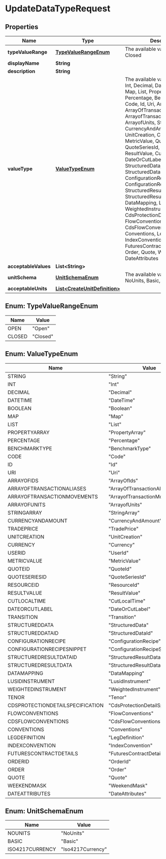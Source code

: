 

# UpdateDataTypeRequest

## Properties

Name | Type | Description | Notes
------------ | ------------- | ------------- | -------------
**typeValueRange** | [**TypeValueRangeEnum**](#TypeValueRangeEnum) | The available values are: Open, Closed | 
**displayName** | **String** |  | 
**description** | **String** |  | 
**valueType** | [**ValueTypeEnum**](#ValueTypeEnum) | The available values are: String, Int, Decimal, DateTime, Boolean, Map, List, PropertyArray, Percentage, BenchmarkType, Code, Id, Uri, ArrayOfIds, ArrayOfTransactionAliases, ArrayofTransactionMovements, ArrayofUnits, StringArray, CurrencyAndAmount, TradePrice, UnitCreation, Currency, UserId, MetricValue, QuoteId, QuoteSeriesId, ResourceId, ResultValue, CutLocalTime, DateOrCutLabel, Transition, StructuredData, StructuredDataId, ConfigurationRecipe, ConfigurationRecipeSnippet, StructuredResultDataId, StructuredResultData, DataMapping, LusidInstrument, WeightedInstrument, Tenor, CdsProtectionDetailSpecification, FlowConventions, CdsFlowConventions, Conventions, LegDefinition, IndexConvention, FuturesContractDetails, OrderId, Order, Quote, WeekendMask, DateAttributes | 
**acceptableValues** | **List&lt;String&gt;** |  |  [optional]
**unitSchema** | [**UnitSchemaEnum**](#UnitSchemaEnum) | The available values are: NoUnits, Basic, Iso4217Currency |  [optional]
**acceptableUnits** | [**List&lt;CreateUnitDefinition&gt;**](CreateUnitDefinition.md) |  |  [optional]



## Enum: TypeValueRangeEnum

Name | Value
---- | -----
OPEN | &quot;Open&quot;
CLOSED | &quot;Closed&quot;



## Enum: ValueTypeEnum

Name | Value
---- | -----
STRING | &quot;String&quot;
INT | &quot;Int&quot;
DECIMAL | &quot;Decimal&quot;
DATETIME | &quot;DateTime&quot;
BOOLEAN | &quot;Boolean&quot;
MAP | &quot;Map&quot;
LIST | &quot;List&quot;
PROPERTYARRAY | &quot;PropertyArray&quot;
PERCENTAGE | &quot;Percentage&quot;
BENCHMARKTYPE | &quot;BenchmarkType&quot;
CODE | &quot;Code&quot;
ID | &quot;Id&quot;
URI | &quot;Uri&quot;
ARRAYOFIDS | &quot;ArrayOfIds&quot;
ARRAYOFTRANSACTIONALIASES | &quot;ArrayOfTransactionAliases&quot;
ARRAYOFTRANSACTIONMOVEMENTS | &quot;ArrayofTransactionMovements&quot;
ARRAYOFUNITS | &quot;ArrayofUnits&quot;
STRINGARRAY | &quot;StringArray&quot;
CURRENCYANDAMOUNT | &quot;CurrencyAndAmount&quot;
TRADEPRICE | &quot;TradePrice&quot;
UNITCREATION | &quot;UnitCreation&quot;
CURRENCY | &quot;Currency&quot;
USERID | &quot;UserId&quot;
METRICVALUE | &quot;MetricValue&quot;
QUOTEID | &quot;QuoteId&quot;
QUOTESERIESID | &quot;QuoteSeriesId&quot;
RESOURCEID | &quot;ResourceId&quot;
RESULTVALUE | &quot;ResultValue&quot;
CUTLOCALTIME | &quot;CutLocalTime&quot;
DATEORCUTLABEL | &quot;DateOrCutLabel&quot;
TRANSITION | &quot;Transition&quot;
STRUCTUREDDATA | &quot;StructuredData&quot;
STRUCTUREDDATAID | &quot;StructuredDataId&quot;
CONFIGURATIONRECIPE | &quot;ConfigurationRecipe&quot;
CONFIGURATIONRECIPESNIPPET | &quot;ConfigurationRecipeSnippet&quot;
STRUCTUREDRESULTDATAID | &quot;StructuredResultDataId&quot;
STRUCTUREDRESULTDATA | &quot;StructuredResultData&quot;
DATAMAPPING | &quot;DataMapping&quot;
LUSIDINSTRUMENT | &quot;LusidInstrument&quot;
WEIGHTEDINSTRUMENT | &quot;WeightedInstrument&quot;
TENOR | &quot;Tenor&quot;
CDSPROTECTIONDETAILSPECIFICATION | &quot;CdsProtectionDetailSpecification&quot;
FLOWCONVENTIONS | &quot;FlowConventions&quot;
CDSFLOWCONVENTIONS | &quot;CdsFlowConventions&quot;
CONVENTIONS | &quot;Conventions&quot;
LEGDEFINITION | &quot;LegDefinition&quot;
INDEXCONVENTION | &quot;IndexConvention&quot;
FUTURESCONTRACTDETAILS | &quot;FuturesContractDetails&quot;
ORDERID | &quot;OrderId&quot;
ORDER | &quot;Order&quot;
QUOTE | &quot;Quote&quot;
WEEKENDMASK | &quot;WeekendMask&quot;
DATEATTRIBUTES | &quot;DateAttributes&quot;



## Enum: UnitSchemaEnum

Name | Value
---- | -----
NOUNITS | &quot;NoUnits&quot;
BASIC | &quot;Basic&quot;
ISO4217CURRENCY | &quot;Iso4217Currency&quot;



